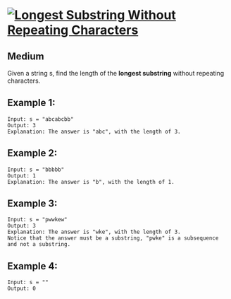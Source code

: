 # [![Longest Substring Without Repeating Characters](https://leetcode.com/problems/longest-substring-without-repeating-characters/)](https://leetcode.com/problems/longest-substring-without-repeating-characters/) 

## Medium

Given a string s, find the length of the **longest substring** without repeating characters.

 

## Example 1:

```
Input: s = "abcabcbb"
Output: 3
Explanation: The answer is "abc", with the length of 3.
```
## Example 2:
```
Input: s = "bbbbb"
Output: 1
Explanation: The answer is "b", with the length of 1.
```
## Example 3:
```
Input: s = "pwwkew"
Output: 3
Explanation: The answer is "wke", with the length of 3.
Notice that the answer must be a substring, "pwke" is a subsequence and not a substring.
```
## Example 4:
```
Input: s = ""
Output: 0
```